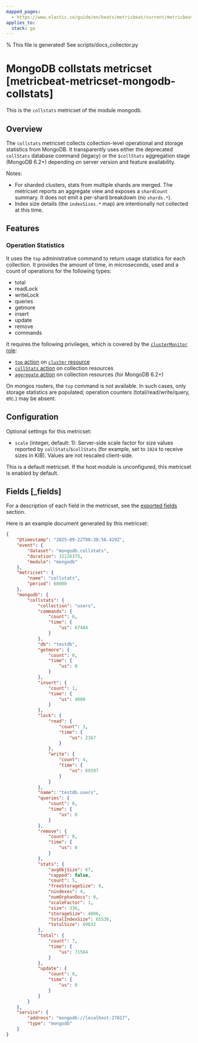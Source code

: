 ```yaml
---
mapped_pages:
  - https://www.elastic.co/guide/en/beats/metricbeat/current/metricbeat-metricset-mongodb-collstats.html
applies_to:
  stack: ga
---
```


% This file is generated! See scripts/docs_collector.py

# MongoDB collstats metricset [metricbeat-metricset-mongodb-collstats]

This is the `collstats` metricset of the module mongodb.

## Overview

The `collstats` metricset collects collection-level operational and storage statistics from MongoDB. It transparently uses either the deprecated `collStats` database command (legacy) or the `$collStats` aggregation stage (MongoDB 6.2+) depending on server version and feature availability.

Notes:
- For sharded clusters, stats from multiple shards are merged. The metricset reports an aggregate view and exposes a `shardCount` summary. It does not emit a per-shard breakdown (no `shards.*`).
- Index size details (the `indexSizes.*` map) are intentionally not collected at this time.

## Features

### Operation Statistics
It uses the `top` administrative command to return usage statistics for each collection. It provides the amount of time, in microseconds, used and a count of operations for the following types:

* total
* readLock
* writeLock
* queries
* getmore
* insert
* update
* remove
* commands

It requires the following privileges, which is covered by the [`clusterMonitor` role](https://docs.mongodb.com/manual/reference/built-in-roles/#clusterMonitor):

* [`top` action](https://docs.mongodb.com/manual/reference/privilege-actions/#top) on [`cluster` resource](https://docs.mongodb.com/manual/reference/resource-document/#cluster-resource)
* [`collStats` action](https://docs.mongodb.com/manual/reference/privilege-actions/#collStats) on collection resources
* [`aggregate` action](https://docs.mongodb.com/manual/reference/privilege-actions/#aggregate) on collection resources (for MongoDB 6.2+)

On mongos routers, the `top` command is not available. In such cases, only storage statistics are populated; operation counters (total/read/write/query, etc.) may be absent.

## Configuration

Optional settings for this metricset:

- `scale` (integer, default: 1): Server-side scale factor for size values reported by `collStats`/`$collStats` (for example, set to `1024` to receive sizes in KiB). Values are not rescaled client-side.

This is a default metricset. If the host module is unconfigured, this metricset is enabled by default.

## Fields [_fields]

For a description of each field in the metricset, see the [exported fields](/reference/metricbeat/exported-fields-mongodb.md) section.

Here is an example document generated by this metricset:

```json
{
    "@timestamp": "2025-09-22T08:38:56.429Z",
    "event": {
        "dataset": "mongodb.collstats",
        "duration": 31226375,
        "module": "mongodb"
    },
    "metricset": {
        "name": "collstats",
        "period": 60000
    },
    "mongodb": {
        "collstats": {
            "collection": "users",
            "commands": {
                "count": 6,
                "time": {
                    "us": 67484
                }
            },
            "db": "testdb",
            "getmore": {
                "count": 0,
                "time": {
                    "us": 0
                }
            },
            "insert": {
                "count": 1,
                "time": {
                    "us": 4080
                }
            },
            "lock": {
                "read": {
                    "count": 3,
                    "time": {
                        "us": 2167
                    }
                },
                "write": {
                    "count": 4,
                    "time": {
                        "us": 69397
                    }
                }
            },
            "name": "testdb.users",
            "queries": {
                "count": 0,
                "time": {
                    "us": 0
                }
            },
            "remove": {
                "count": 0,
                "time": {
                    "us": 0
                }
            },
            "stats": {
                "avgObjSize": 67,
                "capped": false,
                "count": 5,
                "freeStorageSize": 0,
                "nindexes": 4,
                "numOrphanDocs": 0,
                "scaleFactor": 1,
                "size": 336,
                "storageSize": 4096,
                "totalIndexSize": 65536,
                "totalSize": 69632
            },
            "total": {
                "count": 7,
                "time": {
                    "us": 71564
                }
            },
            "update": {
                "count": 0,
                "time": {
                    "us": 0
                }
            }
        }
    },
    "service": {
        "address": "mongodb://localhost:27017",
        "type": "mongodb"
    }
}
```
